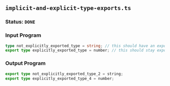 ## `implicit-and-explicit-type-exports.ts`

### Status: `DONE`

### Input Program

```typescript
type not_explicitly_exported_type = string; // this should have an export added in the output
export type explicitly_exported_type = number; // this should stay exported in the output
```

### Output Program

```typescript
export type not_explicitly_exported_type_2 = string;
export type explicitly_exported_type_4 = number;
```

